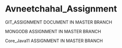 # Avneetchahal_Assignment
 GIT_ASSIGNMENT DOCUMENT IN MASTER BRANCH
 
 
 MONGODB ASSIGNMENT IN MASTER BRANCH
 
 
 Core_Java11 ASSIGNMENT IN MASTER BRANCH
 
